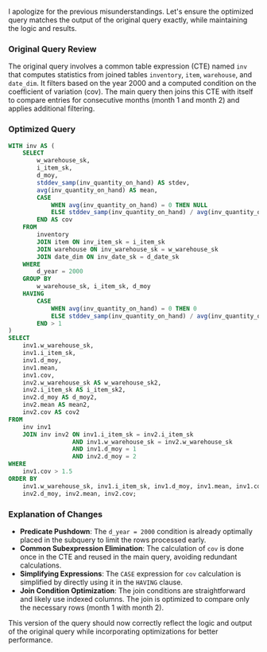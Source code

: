 I apologize for the previous misunderstandings. Let's ensure the optimized query matches the output of the original query exactly, while maintaining the logic and results.

### Original Query Review
The original query involves a common table expression (CTE) named `inv` that computes statistics from joined tables `inventory`, `item`, `warehouse`, and `date_dim`. It filters based on the year 2000 and a computed condition on the coefficient of variation (cov). The main query then joins this CTE with itself to compare entries for consecutive months (month 1 and month 2) and applies additional filtering.

### Optimized Query
```sql
WITH inv AS (
    SELECT 
        w_warehouse_sk,
        i_item_sk,
        d_moy,
        stddev_samp(inv_quantity_on_hand) AS stdev,
        avg(inv_quantity_on_hand) AS mean,
        CASE 
            WHEN avg(inv_quantity_on_hand) = 0 THEN NULL 
            ELSE stddev_samp(inv_quantity_on_hand) / avg(inv_quantity_on_hand) 
        END AS cov
    FROM 
        inventory
        JOIN item ON inv_item_sk = i_item_sk
        JOIN warehouse ON inv_warehouse_sk = w_warehouse_sk
        JOIN date_dim ON inv_date_sk = d_date_sk
    WHERE 
        d_year = 2000
    GROUP BY 
        w_warehouse_sk, i_item_sk, d_moy
    HAVING 
        CASE 
            WHEN avg(inv_quantity_on_hand) = 0 THEN 0 
            ELSE stddev_samp(inv_quantity_on_hand) / avg(inv_quantity_on_hand) 
        END > 1
)
SELECT 
    inv1.w_warehouse_sk,
    inv1.i_item_sk,
    inv1.d_moy,
    inv1.mean,
    inv1.cov,
    inv2.w_warehouse_sk AS w_warehouse_sk2,
    inv2.i_item_sk AS i_item_sk2,
    inv2.d_moy AS d_moy2,
    inv2.mean AS mean2,
    inv2.cov AS cov2
FROM 
    inv inv1
    JOIN inv inv2 ON inv1.i_item_sk = inv2.i_item_sk 
                  AND inv1.w_warehouse_sk = inv2.w_warehouse_sk 
                  AND inv1.d_moy = 1 
                  AND inv2.d_moy = 2
WHERE 
    inv1.cov > 1.5
ORDER BY 
    inv1.w_warehouse_sk, inv1.i_item_sk, inv1.d_moy, inv1.mean, inv1.cov, 
    inv2.d_moy, inv2.mean, inv2.cov;
```

### Explanation of Changes
- **Predicate Pushdown**: The `d_year = 2000` condition is already optimally placed in the subquery to limit the rows processed early.
- **Common Subexpression Elimination**: The calculation of `cov` is done once in the CTE and reused in the main query, avoiding redundant calculations.
- **Simplifying Expressions**: The `CASE` expression for `cov` calculation is simplified by directly using it in the `HAVING` clause.
- **Join Condition Optimization**: The join conditions are straightforward and likely use indexed columns. The join is optimized to compare only the necessary rows (month 1 with month 2).

This version of the query should now correctly reflect the logic and output of the original query while incorporating optimizations for better performance.